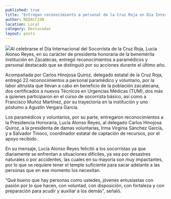 ```yaml
---
published: true
title: "Entregan reconocimiento a personal de la Cruz Roja en Día Internacional del Socorrista "
author: REDACCION
location: Local
category: Destacadas
layout: posts
---
```


![](http://i.imgur.com/TVHB2Upm.jpg)Al celebrarse el Día Internacional del Socorrista de la Cruz Roja, Lucía Alonso Reyes, en su carácter de presidenta honoraria de la benemérita institución en Zacatecas, entregó reconocimientos a paramédicos y personal destacado que se distinguió por su acciones durante el último año.

Acompañada por Carlos Hinojosa Quiroz, delegado estatal de la Cruz Roja, entregó 22 reconocimientos a personal paramédico y voluntario, por la labor altruista que llevan a cabo en beneficio de la población zacatecana, dos certificados a nuevos Técnicos en Urgencias Médicas (TUM), dos más a quienes participaron en el curso de socorrista básico, así como a Francisco Muñoz Martínez, por su trayectoria en la institución y uno póstumo a Agustín Vergara García.

Los paramédicos y voluntarios, por su parte, entregaron reconocimientos a la Presidencia Honoraria, Lucía Alonso Reyes, al delegado Carlos Hinojosa Quiroz, a la presidenta de damas voluntarias, Irma Virginia Sánchez García, y a Salvador Tinoco, coordinador estatal de captación de recursos, por el apoyo recibido.

En su mensaje, Lucía Alonso Reyes felicitó a los socorristas ya que diariamente se enfrentan a situaciones difíciles, ya sea por desastres naturales o por accidentes, las cuales en su mayoría son muy impactantes, por lo que se requiere tener el temple suficiente para sacar adelante a las personas que en ese momento los necesitan.

“Qué bueno que hay personas como ustedes, jóvenes entusiastas con pasión por lo que hacen, con voluntad, con disposición, con fortaleza y con preparación para acudir y auxiliar a los demás”, señaló.
